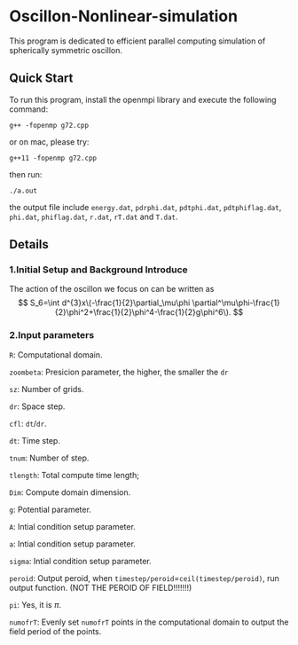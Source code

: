 # Oscillon-Nonlinear-simulation

This program is dedicated to efficient parallel computing simulation of spherically symmetric oscillon.

## Quick Start

To run this program, install the openmpi library and execute the following command:

```g++ -fopenmp g72.cpp```

or on mac, please try:

```g++11 -fopenmp g72.cpp```

then run:

```./a.out```

the output file include ``energy.dat``, ``pdrphi.dat``, ``pdtphi.dat``, ``pdtphiflag.dat``, ``phi.dat``, ``phiflag.dat``, ``r.dat``, ``rT.dat`` and ``T.dat``.

## Details

### 1.Initial Setup and Background Introduce

The action of the oscillon we focus on can be written as
$$
S_6=\int d^{3}x\(-\frac{1}{2}\partial_\mu\phi \partial^\mu\phi-\frac{1}{2}\phi^2+\frac{1}{2}\phi^4-\frac{1}{2}g\phi^6\).
$$

### 2.Input parameters

``R``: Computational domain.

``zoombeta``: Presicion parameter, the higher, the smaller the ``dr``

``sz``: Number of grids.

``dr``: Space step.

``cfl``: ``dt``/``dr``.

``dt``: Time step.

``tnum``: Number of step.

``tlength``: Total compute time length;

``Dim``: Compute domain dimension.

``g``: Potential parameter.

``A``: Intial condition setup parameter.

``a``: Intial condition setup parameter.

``sigma``: Intial condition setup parameter.

``peroid``: Output peroid, when ``timestep/peroid``=``ceil(timestep/peroid)``, run output function. (NOT THE PEROID OF FIELD!!!!!!!)

``pi``: Yes, it is $\pi$.

``numofrT``: Evenly set ``numofrT`` points in the computational domain to output the field period of the points.
